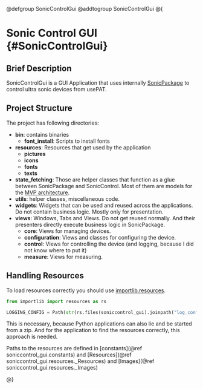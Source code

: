 @defgroup SonicControlGui
@addtogroup SonicControlGui
@{

# Sonic Control GUI {#SonicControlGui}

## Brief Description

SonicControlGui is a GUI Application that uses internally [SonicPackage](#SonicPackage) to control ultra sonic devices from usePAT.

## Project Structure

The project has following directories:
- **bin**: contains binaries
  - **font_install**: Scripts to install fonts
- **resources**: Resources that get used by the application
  - **pictures**
  - **icons**
  - **fonts**
  - **texts**
- **state_fetching**: Those are helper classes that function as a glue between SonicPackage and SonicControl. Most of them are models for the [MVP architecture](#MVPPattern).
- **utils**: helper classes, miscellaneous code.
- **widgets**: Widgets that can be used and reused across the applications. Do not contain business logic. Mostly only for presentation.
- **views**: Windows, Tabs and Views. Do not get reused normally. And their presenters directly execute business logic in SonicPackage.
  - **core**: Views for managing devices.
  - **configuration**: Views and classes for configuring the device.
  - **control**: Views for controlling the device (and logging, because I did not know where to put it)
  - **measure**: Views for measuring.

## Handling Resources

To load resources correctly you should use [importlib.resources](). 
```python
from importlib import resources as rs

LOGGING_CONFIG = Path(str(rs.files(soniccontrol_gui).joinpath("log_config.json")))
```
This is necessary, because Python applications can also lie and be started from a zip. And for the application to find the resources correctly, this approach is needed.

Paths to the resources are defined in [constants](@ref soniccontrol_gui.constants) and [Resources](@ref soniccontrol_gui.resources._Resources) and [Images](@ref soniccontrol_gui.resources._Images)

@}
